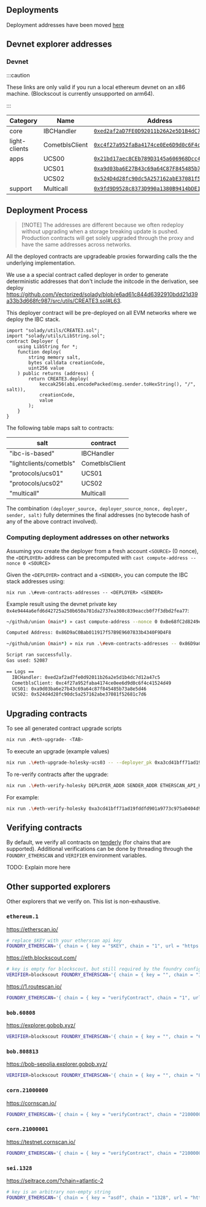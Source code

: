 ## Deployments

Deployment addresses have been moved [here](../docs/src/content/docs/protocol/deployments.mdx)

## Devnet explorer addresses

### Devnet

:::caution

These links are only valid if you run a local ethereum devnet on an x86 machine. (Blockscout is currently unsupported on arm64).

:::

| Category           | Name              | Address                                                                                                             |
|--------------------|-------------------|---------------------------------------------------------------------------------------------------------------------|
| core               | IBCHandler        | [`0xed2af2aD7FE0D92011b26A2e5D1B4dC7D12A47C5`](http://localhost/address/0xed2af2aD7FE0D92011b26A2e5D1B4dC7D12A47C5) |
| light-clients      | CometblsClient    | [`0xc4f27a952faBa4174ce0Ee6D9d0c6F4c41524d49`](http://localhost/address/0xc4f27a952faBa4174ce0Ee6D9d0c6F4c41524d49) |
| apps               | UCS00             | [`0x21bd17aec8CEb789D3145a606968Dcc428c1e4F4`](http://localhost/address/0x21bd17aec8CEb789D3145a606968Dcc428c1e4F4) |
|                    | UCS01             | [`0xa9d03ba6E27B43c69a64C87F845485b73A8e5d46`](http://localhost/address/0xa9d03ba6E27B43c69a64C87F845485b73A8e5d46) |
|                    | UCS02             | [`0x524D4d28fc90dc5A257162abE37081f52681C7D6`](http://localhost/address/0x524D4d28fc90dc5A257162abE37081f52681C7D6) |
|  support           | Multicall         | [`0x9fd9D9528c8373D990a1380B9414bDE179007A35`](http://localhost/address/0x9fd9D9528c8373D990a1380B9414bDE179007A35) |

## Deployment Process

> \[!NOTE\]
> The addresses are different because we often redeploy without upgrading when a storage breaking update is pushed.
> Production contracts will get solely upgraded through the proxy and have the same addresses across networks.

All the deployed contracts are upgradeable proxies forwarding calls the the underlying implementation.

We use a a special contract called deployer in order to generate deterministic addresses that don't include the initcode in the derivation, see deploy https://github.com/Vectorized/solady/blob/e6ad61c844d6392910bdd21d39a33b3d668fc987/src/utils/CREATE3.sol#L63.

This deployer contract will be pre-deployed on all EVM networks where we deploy the IBC stack.

```solidity
import "solady/utils/CREATE3.sol";
import "solady/utils/LibString.sol";
contract Deployer {
    using LibString for *;
    function deploy(
        string memory salt,
        bytes calldata creationCode,
        uint256 value
    ) public returns (address) {
        return CREATE3.deploy(
            keccak256(abi.encodePacked(msg.sender.toHexString(), "/", salt)),
            creationCode,
            value
        );
    }
}
```

The following table maps salt to contracts:

| salt                    | contract       |
| ----------------------- | -------------- |
| "ibc-is-based"          | IBCHandler     |
| "lightclients/cometbls" | CometblsClient |
| "protocols/ucs01"       | UCS01          |
| "protocols/ucs02"       | UCS02          |
| "multicall"             | Multicall      |

The combination `(deployer_source, deployer_source_nonce, deployer, sender, salt)` fully determines the final addresses (no bytecode hash of any of the above contract involved).

### Computing deployment addresses on other networks

Assuming you create the deployer from a fresh account `<SOURCE>` (0 nonce), the `<DEPLOYER>` address can be precomputed with `cast compute-address --nonce 0 <SOURCE>`

Given the `<DEPLOYER>` contract and a `<SENDER>`, you can compute the IBC stack addresses using:

`nix run .\#evm-contracts-addresses -- <DEPLOYER> <SENDER>`

Example result using the devnet private key `0x4e9444a6efd6d42725a250b650a781da2737ea308c839eaccb0f7f3dbd2fea77`:

```sh
~/github/union (main*) » cast compute-address --nonce 0 0xBe68fC2d8249eb60bfCf0e71D5A0d2F2e292c4eD

Computed Address: 0x86D9aC0Bab011917f57B9E9607833b4340F9D4F8
```

```sh
~/github/union (main*) » nix run .\#evm-contracts-addresses -- 0x86D9aC0Bab011917f57B9E9607833b4340F9D4F8 0xBe68fC2d8249eb60bfCf0e71D5A0d2F2e292c4eD

Script ran successfully.
Gas used: 52087

== Logs ==
  IBCHandler: 0xed2af2ad7fe0d92011b26a2e5d1b4dc7d12a47c5
  CometblsClient: 0xc4f27a952faba4174ce0ee6d9d0c6f4c41524d49
  UCS01: 0xa9d03ba6e27b43c69a64c87f845485b73a8e5d46
  UCS02: 0x524d4d28fc90dc5a257162abe37081f52681c7d6
```

## Upgrading contracts

To see all generated contract upgrade scripts

```bash
nix run .#eth-upgrade- <TAB>
```

To execute an upgrade (example values)

```bash
nix run .\#eth-upgrade-holesky-ucs03 -- --deployer_pk 0xa3cd41bff71ad19fddfd901a9773c975a0404d97 --sender_pk 0x153919669Edc8A5D0c8D1E4507c9CE60435A1177 --private_key omitted
```

To re-verify contracts after the upgrade:

```bash
nix run .\#eth-verify-holesky DEPLOYER_ADDR SENDER_ADDR ETHERSCAN_API_KEY
```

For example:

```bash
nix run .\#eth-verify-holesky 0xa3cd41bff71ad19fddfd901a9773c975a0404d97 0x153919669Edc8A5D0c8D1E4507c9CE60435A1177 omitted
```

## Verifying contracts

By default, we verify all contracts on [tenderly](https://tenderly.co/) (for chains that are supported). Additional verifications can be done by threading through the `FOUNDRY_ETHERSCAN` and `VERIFIER` environment variables.

TODO: Explain more here

## Other supported explorers

Other explorers that we verify on. This list is non-exhaustive.

### `ethereum.1`

<https://etherscan.io/>

```sh
# replace $KEY with your etherscan api key
FOUNDRY_ETHERSCAN='{ chain = { key = "$KEY", chain = "1", url = "https://api.etherscan.io/api" } }' nix run .#evm-scripts.ethereum
```

<https://eth.blockscout.com/>

```sh
# key is empty for blockscout, but still required by the foundry config schema
VERIFIER=blockscout FOUNDRY_ETHERSCAN='{ chain = { key = "", chain = "1", url = "https://eth.blockscout.com/api" } }' nix run .#evm-scripts.ethereum
```

<https://1.routescan.io/>

```sh
FOUNDRY_ETHERSCAN='{ chain = { key = "verifyContract", chain = "1", url = "https://api.routescan.io/v2/network/mainnet/evm/1/etherscan" } }' nix run .#evm-scripts.ethereum
```

### `bob.60808`

<https://explorer.gobob.xyz/>

```sh
VERIFIER=blockscout FOUNDRY_ETHERSCAN='{ chain = { key = "", chain = "60808", url = "https://explorer.gobob.xyz/api" } }' nix run .#evm-scripts.bob
```

### `bob.808813`

<https://bob-sepolia.explorer.gobob.xyz/>

```sh
VERIFIER=blockscout FOUNDRY_ETHERSCAN='{ chain = { key = "", chain = "808813", url = "https://bob-sepolia.explorer.gobob.xyz/api" } }' nix run .#evm-scripts.bob-sepolia
```

### `corn.21000000`

<https://cornscan.io/>

```sh
FOUNDRY_ETHERSCAN='{ chain = { key = "verifyContract", chain = "21000000", url = "https://api.routescan.io/v2/network/mainnet/evm/21000000/etherscan" } }' nix run .#evm-scripts.corn
```

### `corn.21000001`

<https://testnet.cornscan.io/>

```sh
FOUNDRY_ETHERSCAN='{ chain = { key = "verifyContract", chain = "21000001", url = "https://api.routescan.io/v2/network/testnet/evm/21000001/etherscan" } }' nix run .#evm-scripts.corn-testnet
```

### `sei.1328`

<https://seitrace.com/?chain=atlantic-2>

```sh
# key is an arbitrary non-empty string
FOUNDRY_ETHERSCAN='{ chain = { key = "asdf", chain = "1328", url = "https://seitrace.com/atlantic-2/api" } }' nix run .#evm-scripts.sei-atlantic
```
